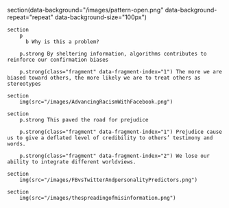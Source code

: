 section(data-background="/images/pattern-open.png" data-background-repeat="repeat" data-background-size="100px")

    section
        p
          b Why is this a problem? 

        p.strong By sheltering information, algorithms contributes to reinforce our confirmation biases

        p.strong(class="fragment" data-fragment-index="1") The more we are biased toward others, the more likely we are to treat others as stereotypes

    section
        img(src="/images/AdvancingRacismWithFacebook.png")

    section
        p.strong This paved the road for prejudice

        p.strong(class="fragment" data-fragment-index="1") Prejudice cause us to give a deflated level of credibility to others’ testimony and words.

        p.strong(class="fragment" data-fragment-index="2") We lose our ability to integrate different worldviews. 

    section
        img(src="/images/FBvsTwitterAndpersonalityPredictors.png")

    section
        img(src="/images/thespreadingofmisinformation.png")


